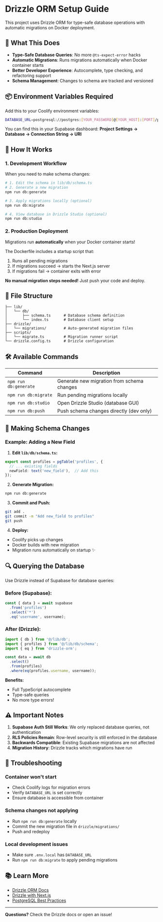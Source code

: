 # Drizzle ORM Setup Guide

This project uses Drizzle ORM for type-safe database operations with automatic migrations on Docker deployment.

## 🎯 What This Does

- **Type-Safe Database Queries**: No more `@ts-expect-error` hacks
- **Automatic Migrations**: Runs migrations automatically when Docker container starts
- **Better Developer Experience**: Autocomplete, type checking, and refactoring support
- **Schema Management**: Changes to schema are tracked and versioned

## 📦 Environment Variables Required

Add this to your Coolify environment variables:

```bash
DATABASE_URL=postgresql://postgres:[YOUR_PASSWORD]@[YOUR_HOST]:[PORT]/postgres
```

You can find this in your Supabase dashboard:
**Project Settings → Database → Connection String → URI**

## 🚀 How It Works

### 1. Development Workflow

When you need to make schema changes:

```bash
# 1. Edit the schema in lib/db/schema.ts
# 2. Generate a new migration
npm run db:generate

# 3. Apply migrations locally (optional)
npm run db:migrate

# 4. View database in Drizzle Studio (optional)
npm run db:studio
```

### 2. Production Deployment

Migrations run **automatically** when your Docker container starts!

The Dockerfile includes a startup script that:
1. Runs all pending migrations
2. If migrations succeed → starts the Next.js server
3. If migrations fail → container exits with error

**No manual migration steps needed!** Just push your code and deploy.

## 📁 File Structure

```
├── lib/
│   └── db/
│       ├── schema.ts      # Database schema definition
│       └── index.ts       # Database client setup
├── drizzle/
│   └── migrations/        # Auto-generated migration files
├── scripts/
│   └── migrate.ts         # Migration runner script
└── drizzle.config.ts      # Drizzle configuration
```

## 🛠️ Available Commands

| Command | Description |
|---------|-------------|
| `npm run db:generate` | Generate new migration from schema changes |
| `npm run db:migrate` | Run pending migrations locally |
| `npm run db:studio` | Open Drizzle Studio (database GUI) |
| `npm run db:push` | Push schema changes directly (dev only) |

## 🔄 Making Schema Changes

### Example: Adding a New Field

1. **Edit `lib/db/schema.ts`:**
```typescript
export const profiles = pgTable('profiles', {
  // ... existing fields
  newField: text('new_field'),  // Add this
});
```

2. **Generate Migration:**
```bash
npm run db:generate
```

3. **Commit and Push:**
```bash
git add .
git commit -m "Add new_field to profiles"
git push
```

4. **Deploy:**
- Coolify picks up changes
- Docker builds with new migration
- Migration runs automatically on startup ✨

## 🔍 Querying the Database

Use Drizzle instead of Supabase for database queries:

### Before (Supabase):
```typescript
const { data } = await supabase
  .from('profiles')
  .select('*')
  .eq('username', username);
```

### After (Drizzle):
```typescript
import { db } from '@/lib/db';
import { profiles } from '@/lib/db/schema';
import { eq } from 'drizzle-orm';

const data = await db
  .select()
  .from(profiles)
  .where(eq(profiles.username, username));
```

**Benefits:**
- Full TypeScript autocomplete
- Type-safe queries
- No more type errors!

## ⚠️ Important Notes

1. **Supabase Auth Still Works**: We only replaced database queries, not authentication
2. **RLS Policies Remain**: Row-level security is still enforced in the database
3. **Backwards Compatible**: Existing Supabase migrations are not affected
4. **Migration History**: Drizzle tracks which migrations have run

## 🐛 Troubleshooting

### Container won't start
- Check Coolify logs for migration errors
- Verify `DATABASE_URL` is set correctly
- Ensure database is accessible from container

### Schema changes not applying
- Run `npm run db:generate` locally
- Commit the new migration file in `drizzle/migrations/`
- Push and redeploy

### Local development issues
- Make sure `.env.local` has `DATABASE_URL`
- Run `npm run db:migrate` to apply pending migrations

## 📚 Learn More

- [Drizzle ORM Docs](https://orm.drizzle.team/docs/overview)
- [Drizzle with Next.js](https://orm.drizzle.team/docs/get-started-postgresql#nextjs)
- [PostgreSQL Best Practices](https://orm.drizzle.team/docs/goodies)

---

**Questions?** Check the Drizzle docs or open an issue!

